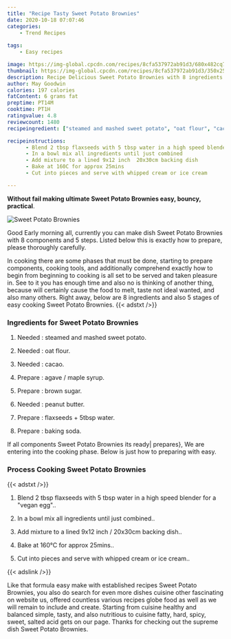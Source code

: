 ```yaml
---
title: "Recipe Tasty Sweet Potato Brownies"
date: 2020-10-18 07:07:46
categories:
    - Trend Recipes
    
tags:
    - Easy recipes

image: https://img-global.cpcdn.com/recipes/8cfa537972ab91d3/680x482cq70/sweet-potato-brownies-recipe-main-photo.jpg
thumbnail: https://img-global.cpcdn.com/recipes/8cfa537972ab91d3/350x250cq70/sweet-potato-brownies-recipe-main-photo.jpg
description: Recipe Delicious Sweet Potato Brownies with 8 ingredients and 5 stages of easy cooking.
author: May Goodwin
calories: 197 calories
fatContent: 6 grams fat
preptime: PT14M
cooktime: PT1H
ratingvalue: 4.8
reviewcount: 1480
recipeingredient: ["steamed and mashed sweet potato", "oat flour", "cacao", "agave  maple syrup", "brown sugar", "peanut butter", "flaxseeds  5tbsp water", "baking soda"]

recipeinstructions: 
      - Blend 2 tbsp flaxseeds with 5 tbsp water in a high speed blender for a vegan egg 
      - In a bowl mix all ingredients until just combined 
      - Add mixture to a lined 9x12 inch  20x30cm backing dish 
      - Bake at 160C for approx 25mins 
      - Cut into pieces and serve with whipped cream or ice cream

---
```




**Without fail making ultimate Sweet Potato Brownies easy, bouncy, practical**. 


![Sweet Potato Brownies](https://img-global.cpcdn.com/recipes/8cfa537972ab91d3/680x482cq70/sweet-potato-brownies-recipe-main-photo.jpg "Sweet Potato Brownies")




Good Early morning all, currently you can make dish Sweet Potato Brownies with 8 components and 5 steps. Listed below this is exactly how to prepare, please thoroughly carefully.

In cooking there are some phases that must be done, starting to prepare components, cooking tools, and additionally comprehend exactly how to begin from beginning to cooking is all set to be served and taken pleasure in. See to it you has enough time and also no is thinking of another thing, because will certainly cause the food to melt, taste not ideal wanted, and also many others. Right away, below are 8 ingredients and also 5 stages of easy cooking Sweet Potato Brownies.
{{< adstxt />}}

### Ingredients for Sweet Potato Brownies


1. Needed  : steamed and mashed sweet potato.

1. Needed  : oat flour.

1. Needed  : cacao.

1. Prepare  : agave / maple syrup.

1. Prepare  : brown sugar.

1. Needed  : peanut butter.

1. Prepare  : flaxseeds + 5tbsp water.

1. Prepare  : baking soda.



If all components Sweet Potato Brownies its ready| prepares}, We are entering into the cooking phase. Below is just how to preparing with easy.

### Process Cooking Sweet Potato Brownies

{{< adstxt />}}


1. Blend 2 tbsp flaxseeds with 5 tbsp water in a high speed blender for a &#34;vegan egg&#34;..



1. In a bowl mix all ingredients until just combined..



1. Add mixture to a lined 9x12 inch / 20x30cm backing dish..



1. Bake at 160°C for approx 25mins..



1. Cut into pieces and serve with whipped cream or ice cream..





{{< adslink />}}

Like that formula easy make with established recipes Sweet Potato Brownies, you also do search for even more dishes cuisine other fascinating on website us, offered countless various recipes globe food as well as we will remain to include and create. Starting from cuisine healthy and balanced simple, tasty, and also nutritious to cuisine fatty, hard, spicy, sweet, salted acid gets on our page. Thanks for checking out the supreme dish Sweet Potato Brownies.
